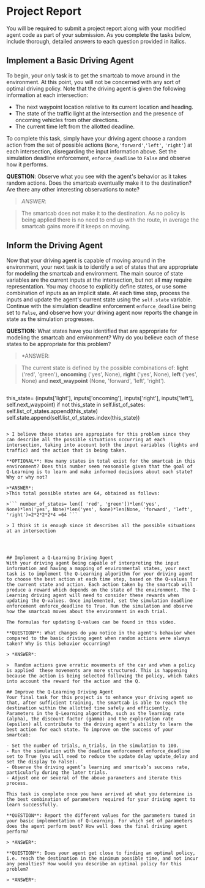 # Project Report 
You will be required to submit a project report along with your modified agent code as part of your submission. As you complete the tasks below, include thorough, detailed answers to each question provided in italics.

## Implement a Basic Driving Agent
To begin, your only task is to get the smartcab to move around in the environment. At this point, you will not be concerned with any sort of optimal driving policy. Note that the driving agent is given the following information at each intersection:

- The next waypoint location relative to its current location and heading.
- The state of the traffic light at the intersection and the presence of oncoming vehicles from other directions.
- The current time left from the allotted deadline.

To complete this task, simply have your driving agent choose a random action from the set of possible actions (```None```,```'forward'```,```'left'```, ```'right'```) at each intersection, disregarding the input information above. Set the simulation deadline enforcement, ```enforce_deadline``` to ```False``` and observe how it performs.

**QUESTION**: Observe what you see with the agent's behavior as it takes random actions. Does the smartcab eventually make it to the destination? Are there any other interesting observations to note?

> *ANSWER*: 

> The smartcab does not make it to the destination. As no policy is being applied there is no need to end up with the route, in average the smartcab gains more if it keeps on moving.

## Inform the Driving Agent
Now that your driving agent is capable of moving around in the environment, your next task is to identify a set of states that are appropriate for modeling the smartcab and environment. The main source of state variables are the current inputs at the intersection, but not all may require representation. You may choose to explicitly define states, or use some combination of inputs as an implicit state. At each time step, process the inputs and update the agent's current state using the ```self.state``` variable. Continue with the simulation deadline enforcement ```enforce_deadline``` being set to ```False```, and observe how your driving agent now reports the change in state as the simulation progresses.

**QUESTION**: What states have you identified that are appropriate for modeling the smartcab and environment? Why do you believe each of these states to be appropriate for this problem?
>*ANSWER: 

> The current state is defined by the possible combinations of: **light** ('red', 'green'), **oncoming** ('yes', None), **right**  ('yes', None), **left** ('yes', None) and **next_waypoint** (None, 'forward', 'left', 'right'). 

>``` 
this_state= (inputs['light'], inputs['oncoming'], inputs['right'], inputs['left'], self.next_waypoint) 
if not this_state in self.list_of_sates:
	self.list_of_states.append(this_state)
self.state.append(self.list_of_states.index(this_state))
```

> I believe these states are appropiate for this problem since they can describe all the possible situations occurring at each intersection, taking into account both the input variables (lights and traffic) and the action that is being taken.

**OPTIONAL**: How many states in total exist for the smartcab in this environment? Does this number seem reasonable given that the goal of Q-Learning is to learn and make informed decisions about each state? Why or why not?

>*ANSWER*: 
>This total possible states are 64, obtained as follows: 

>``` number_of_states= len([ 'red', 'green'])*len('yes', None)*len('yes', None)*len('yes', None)*len(None, 'forward', 'left', 'right')=2*2*2*2*4 =64 ``` 

> I think it is enough since it describes all the possible situations at an intersection
                           



## Implement a Q-Learning Driving Agent
With your driving agent being capable of interpreting the input information and having a mapping of environmental states, your next task is to implement the Q-Learning algorithm for your driving agent to choose the best action at each time step, based on the Q-values for the current state and action. Each action taken by the smartcab will produce a reward which depends on the state of the environment. The Q-Learning driving agent will need to consider these rewards when updating the Q-values. Once implemented, set the simulation deadline enforcement enforce_deadline to True. Run the simulation and observe how the smartcab moves about the environment in each trial.

The formulas for updating Q-values can be found in this video.

**QUESTION**: What changes do you notice in the agent's behavior when compared to the basic driving agent when random actions were always taken? Why is this behavior occurring?

> *ANSWER*: 

>  Random actions gave erratic movements of the car and when a policy is applied  these movements are more structured. This is happening because the action is being selected following the policy, which takes into account the reward for the action and the Q.

## Improve the Q-Learning Driving Agent
Your final task for this project is to enhance your driving agent so that, after sufficient training, the smartcab is able to reach the destination within the allotted time safely and efficiently. Parameters in the Q-Learning algorithm, such as the learning rate (alpha), the discount factor (gamma) and the exploration rate (epsilon) all contribute to the driving agent’s ability to learn the best action for each state. To improve on the success of your smartcab:

- Set the number of trials, n_trials, in the simulation to 100.
- Run the simulation with the deadline enforcement enforce_deadline set to True (you will need to reduce the update delay update_delay and set the display to False).
- Observe the driving agent’s learning and smartcab’s success rate, particularly during the later trials.
- Adjust one or several of the above parameters and iterate this process.

This task is complete once you have arrived at what you determine is the best combination of parameters required for your driving agent to learn successfully.

**QUESTION**: Report the different values for the parameters tuned in your basic implementation of Q-Learning. For which set of parameters does the agent perform best? How well does the final driving agent perform?

> *ANSWER*: 

**QUESTION**: Does your agent get close to finding an optimal policy, i.e. reach the destination in the minimum possible time, and not incur any penalties? How would you describe an optimal policy for this problem?

> *ANSWER*: 